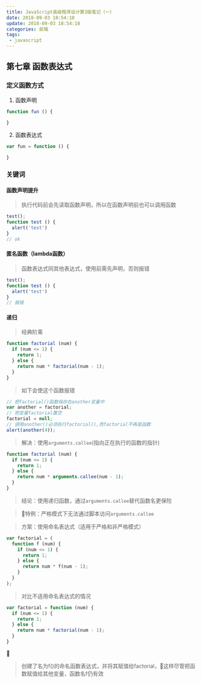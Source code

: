 ```yaml
---
title: JavaScript高级程序设计第3版笔记（一）
date: 2018-09-03 18:54:18
update: 2018-09-03 18:54:18
categories: 前端
tags: 
 - javascript
---
```


## 第七章 函数表达式

<!--more-->

### 定义函数方式

1. 函数声明

```js
function fun () {

}
```

2. 函数表达式

```js
var fun = function () {

}
```

### 关键词

#### 函数声明提升

> 执行代码前会先读取函数声明，所以在函数声明前也可以调用函数

```javascript
test();
function test () {
  alert('test')
}
// ok
```

#### 匿名函数（lambda函数）

> 函数表达式同其他表达式，使用前需先声明，否则报错

```js
test();
function test () {
  alert('test')
}
// 报错
```

#### 递归

> 经典阶乘

```js
function factorial (num) {
  if (num <= 1) {
    return 1;
  } else {
    return num * factorial(num - 1);
  }
}
```

> 如下会使这个函数报错

```js
// 把factorial()函数保存在another变量中
var another = factorial;
// 把变量factorial置空
factorial = null;
// 调用another()必须执行factorial(),而factorial不再是函数
alert(another(4));
```

> 解决：使用`arguments.callee`(指向正在执行的函数的指针)

```js
function factorial (num) {
  if (num <= 1) {
    return 1;
  } else {
    return num * arguments.callee(num - 1);
  }
}
```

> 结论：使用递归函数，通过`arguments.callee`替代函数名更保险

> 特例：严格模式下无法通过脚本访问`arguments.callee`

> 方案：使用命名表达式（适用于严格和非严格模式）

```js
var factorial = (
  function f (num) {
    if (num <= 1) {
      return 1;
    } else {
      return num * f(num - 1);
    }
  }
);
```

> 对比不适用命名表达式的情况

```js
var factorial = function (num) {
  if (num <= 1) {
    return 1;
  } else {
    return num * factorial(num - 1);
  }
}
```

> 创建了名为f()的命名函数表达式，并将其赋值给factorial，这样尽管把函数赋值给其他变量，函数名f仍有效
